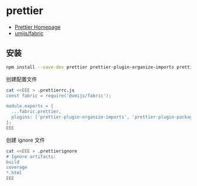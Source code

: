 # prettier

- [Prettier Homepage](https://prettier.io/)
- [umijs/fabric](https://github.com/umijs/fabric)

## 安装

```bash npm2yarn
npm install --save-dev prettier prettier-plugin-organize-imports prettier-plugin-packagejson @umijs/fabric
```

创建配置文件

```bash
cat <<EEE > .prettierrc.js
const fabric = require('@umijs/fabric');

module.exports = {
  ...fabric.prettier,
  plugins: ['prettier-plugin-organize-imports', 'prettier-plugin-packagejson'],
};
EEE
```

创建 ignore 文件

```bash
cat <<EEE > .prettierignore
# Ignore artifacts:
build
coverage
*.html
EEE
```

